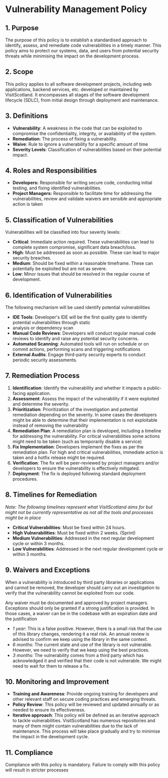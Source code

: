 Vulnerability Management Policy
===============================

## 1. Purpose
The purpose of this policy is to establish a standardised approach to identify, assess, and remediate code 
vulnerabilities in a timely manner. This policy aims to protect our systems, data, and users from potential security 
threats while minimising the impact on the development process.

## 2. Scope
This policy applies to all software development projects, including web applications, backend services, etc.  developed 
or maintained by VisitScotland. It encompasses all stages of the software development lifecycle (SDLC), from initial 
design through deployment and maintenance.

## 3. Definitions
- **Vulnerability**: A weakness in the code that can be exploited to compromise the confidentiality, integrity, or 
  availability of the system.
- **Remediation**: The process of fixing a vulnerability.
- **Waive**: Rule to ignore a vulnerability for a specific amount of time
- **Severity Levels**: Classification of vulnerabilities based on their potential impact.

## 4. Roles and Responsibilities
- **Developers:** Responsible for writing secure code, conducting initial testing, and fixing identified vulnerabilities.
- **Project Managers:** Responsible to facilitate time for addressing the vulnerabilities, review and validate waivers 
  are sensible and appropriate action is taken

## 5. Classification of Vulnerabilities
Vulnerabilities will be classified into four severity levels:
- **Critical**: Immediate action required. These vulnerabilities can lead to complete system compromise, significant 
  data breach/loss.
- **High**: Must be addressed as soon as possible. These can lead to major security breaches.
- **Medium**: Should be fixed within a reasonable timeframe. These can potentially be exploited but are not as severe.
- **Low**: Minor issues that should be resolved in the regular course of development.

## 6. Identification of Vulnerabilities
The following mechanism will be used identify potential vulnerabilities
- **IDE Tools**: Developer's IDE will be the first quality gate to identify potential vulnerabilities through static 
- analysis or dependency scan
- **Manual Code Reviews**: Developers will conduct regular manual code reviews to identify and raise any potential 
  security concerns.
- **Automated Scanning**: Automated tools will run on schedule or on commit actions, performing scans and triggering 
  notifications
- **External Audits**: Engage third-party security experts to conduct periodic security assessments.

## 7. Remediation Process
1. **Identification**: Identify the vulnerability and whether it impacts a public-facing application.
2. **Assessment**: Assess the impact of the vulnerability if it were exploited and determine the severity.
3. **Prioritization**: Prioritization of the investigation and potential remediation depending on the severity. In some 
   cases the developers might be able to determine that their implementation is not exploitable instead of removing the 
   vulnerability
4. **Remediation Plan**: A remediation plan is developed, including a timeline for addressing the vulnerability. For 
   critical vulnerabilities some actions might need to be taken (such as temporarily disable a service)
5. **Fix Implementation**: Developers implement the fixes as per the remediation plan. For high and critical 
   vulnerabilities, immediate action is taken and a hotfix release might be required.
6. **Verification**: The fix will be peer-reviewed by project managers and/or developers to ensure the vulnerability is 
   effectively mitigated.
7. **Deployment**: The fix is deployed following standard deployment procedures.

## 8. Timelines for Remediation
*Note: The following timelines represent what VisitScotland aims for but might not be currently representative as not 
all the tools and processes might be in place*

- **Critical Vulnerabilities**: Must be fixed within 24 hours.
- **High Vulnerabilities**: Must be fixed within 2 weeks. (Sprint)
- **Medium Vulnerabilities**: Addressed in the next regular development cycle or within 3 months.
- **Low Vulnerabilities**: Addressed in the next regular development cycle or within 3 months.

## 9. Waivers and Exceptions
When a vulnerability is introduced by third party libraries or applications and cannot be removed, the developer should 
carry out an investigation to verify that the vulnerability cannot be exploited from our code.

Any waiver must be documented and approved by project managers. Exceptions should only be granted if a strong 
justification is provided. In those cases, a waiver can be in the codebase with an expiration date and the justification 

- *1 year*: This is a false positive. However, there is a small risk that the use of this library changes, rendering it 
  a real risk. An annual review is advised to confirm we keep using the library in the same context.
- *6 months*: The current state and use of the library is not vulnerable.  However, we need to verify that we keep using
  the best practices.
- *3 months*: The vulnerability comes from a third party which has acknowledged it and verified that their code is not 
  vulnerable. We might need to wait for them to release a fix.

## 10. Monitoring and Improvement
- **Training and Awareness**: Provide ongoing training for developers and other relevant staff on secure coding 
  practices and emerging threats.
- **Policy Review**: This policy will be reviewed and updated annually or as needed to ensure its effectiveness.
- **Iterative approach**: This policy will be defined as an iterative approach to tackle vulnerabilities. VisitScotland 
  has numerous repositories and many of them might contain vulnerabilities due to the lack of maintenance. This process 
  will take place gradually and try to minimise the impact in the development cycle.

## 11. Compliance
Compliance with this policy is mandatory. Failure to comply with this policy will result in stricter processes
